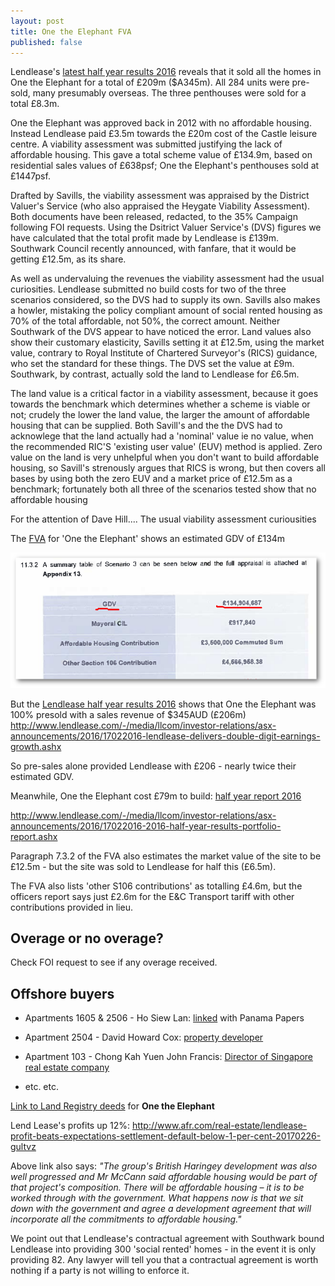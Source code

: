 ```yaml
---
layout: post
title: One the Elephant FVA
published: false
---
```


Lendlease's [latest half year results 2016](/img/lendleasehalfyearresults_2016.pdf) reveals that it sold all the homes in One the Elephant for a total of £209m ($A345m). All 284 units were pre-sold, many presumably overseas.  The three penthouses were sold for a total £8.3m.

One the Elephant was approved back in 2012 with no affordable housing.  Instead Lendlease paid £3.5m towards the £20m cost of the Castle leisure centre.  A viability assessment was submitted justifying the lack of affordable housing.  This gave a total scheme value of £134.9m, based on residential sales values of £638psf; One the Elephant's penthouses sold at £1447psf.

Drafted by Savills, the viability assessment was appraised by the District Valuer's Service (who also appraised the Heygate Viability Assessment).  Both documents have been released, redacted, to the 35% Campaign following FOI requests.  Using the Dsitrict Valuer Service's (DVS) figures we have calculated that the total profit made by Lendlease is £139m.  Southwark Council recently announced, with fanfare, that it would be getting £12.5m, as its share.

As well as undervaluing the revenues the viability assessment had the usual curiosities.  Lendlease submitted no build costs for two of the three scenarios considered, so the DVS had to supply its own.  Savills also makes a howler, mistaking the policy compliant amount of social rented housing as 70% of the total affordable, not 50%, the correct amount.  Neither Southwark of the DVS appear to have noticed the error.  Land values also show their customary elasticity, Savills setting it at £12.5m, using the market value, contrary to Royal Institute of Chartered Surveyor's (RICS) guidance, who set the standard for these things.  The DVS set the value at £9m.  Southwark, by contrast, actually sold the land to Lendlease for £6.5m.

The land value is a critical factor in a viability assessment, because it goes towards the benchmark which determines whether a scheme is viable or not; crudely the lower the land value, the larger the amount of affordable housing that can be supplied.  Both Savill's and the the DVS had to acknowlege that the land actually had a 'nominal' value ie no value, when the recommended RIC'S 'existing user value' (EUV) method is applied.  Zero value on the land is very unhelpful when you don't want to build affordable housing, so Savill's strenously argues that RICS is wrong, but then covers all bases by using both the zero EUV and a market price of £12.5m as a benchmark; fortunately both all three of the scenarios tested show that no affordable housing   


For the attention of Dave Hill....
The usual viability assessment curiousities

The [FVA](https://www.whatdotheyknow.com/request/374643/response/921669/attach/3/170116%20St%20Marys%20Viability%20Assessment%20003%203%20Redacted.pdf) for 'One the Elephant' shows an estimated GDV of £134m

![](/img/otefvagdv.png)


But the [Lendlease half year results 2016](/img/lendleasehalfyearresults_2016.pdf) shows that One the Elephant was 100% presold with a sales revenue of $345AUD (£206m)
http://www.lendlease.com/-/media/llcom/investor-relations/asx-announcements/2016/17022016-lendlease-delivers-double-digit-earnings-growth.ashx

So pre-sales alone provided Lendlease with £206 - nearly twice their estimated GDV.

Meanwhile, One the Elephant cost £79m to build: [half year report 2016](/img/lendleasehalfyearreport_2016.pdf)

 http://www.lendlease.com/-/media/llcom/investor-relations/asx-announcements/2016/17022016-2016-half-year-results-portfolio-report.ashx

Paragraph 7.3.2 of the FVA also estimates the market value of the site to be £12.5m - but the site was sold to Lendlease for half this (£6.5m).

The FVA also lists 'other S106 contributions' as totalling £4.6m, but the officers report says just £2.6m for the E&C Transport tariff with other contributions provided in lieu.

## Overage or no overage?
Check FOI request to see if any overage received.

## Offshore buyers

 * Apartments 1605 & 2506 - Ho Siew Lan: 
   [linked](https://offshoreleaks.icij.org/nodes/291666) with Panama Papers

 * Apartment 2504 - David Howard Cox: [property 
   developer](http://www.checkcompany.co.uk/director/1675119/MR-DAVID-HOWARD-COX)

 * Apartment 103 - Chong Kah Yuen John Francis: [Director of Singapore real 
   estate 
company](http://www.iproperty.com.sg/realestateagency/356/MINDLINK-GROUPS-PTE-LTD)

 * etc. etc.


[Link to Land Registry 
deeds](http://35percent.org/img/LRegisterOneTheElephant.pdf) for __One the 
Elephant__


Lend Lease's profits up 12%: http://www.afr.com/real-estate/lendlease-profit-beats-expectations-settlement-default-below-1-per-cent-20170226-gultvz

Above link also says: _"The group's British Haringey development was also well progressed and Mr McCann said affordable housing would be part of that project's composition. There will be affordable housing – it is to be worked through with the government. What happens now is that we sit down with the government and agree a development agreement that will incorporate all the commitments to affordable housing."_

We point out that Lendlease's contractual agreement with Southwark bound Lendlease into providing 300 'social rented' homes - in the event it is only providing 82. Any lawyer will tell you that a contractual agreement is worth nothing if a party is not willing to enforce it.
